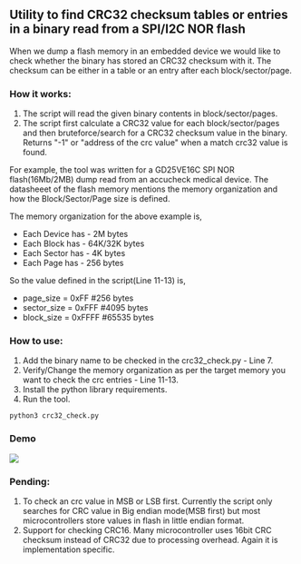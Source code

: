 
## Utility to find CRC32 checksum tables or entries in a binary read from a SPI/I2C NOR flash 

When we dump a flash memory in an embedded device we would like to check whether the binary has stored an CRC32 checksum with it. The checksum can be either in a table or an entry after each block/sector/page. 

### How it works:

1. The script will read the given binary contents in block/sector/pages.
2. The script first calculate a CRC32 value for each block/sector/pages and then bruteforce/search for a CRC32 checksum value in the binary. Returns "-1" or "address of the crc value" when a match crc32 value is found.

For example, the tool  was written for a GD25VE16C SPI NOR flash(16Mb/2MB) dump read from an accucheck medical device. The datasheeet of the flash memory mentions the memory organization and how the Block/Sector/Page size is defined.

The memory organization for the above example is,

* Each Device has - 2M bytes
* Each Block has - 64K/32K bytes
* Each Sector has - 4K bytes
* Each Page has - 256 bytes

So the value defined in the script(Line 11-13) is, 

* page_size = 0xFF  #256 bytes
* sector_size = 0xFFF  #4095 bytes
* block_size = 0xFFFF  #65535 bytes

### How to use:

1. Add the binary name to be checked in the crc32_check.py - Line 7. 
2. Verify/Change the memory organization as per the target memory you want to check the crc entries - Line 11-13. 
3. Install the python library requirements.
4. Run the tool. 
``` 
python3 crc32_check.py
```
### Demo

![](crc32_check1.gif)


### Pending:
1. To check an crc value in MSB or LSB first. Currently the script only searches for CRC value in Big endian mode(MSB first) but most microcontrollers store values in flash in little endian format. 
2. Support for checking CRC16. Many microcontroller uses 16bit CRC checksum instead of CRC32 due to processing overhead. Again it is implementation specific. 

